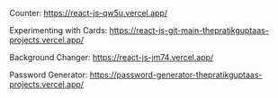 Counter:
https://react-js-qw5u.vercel.app/

Experimenting with Cards:
https://react-js-git-main-thepratikguptaas-projects.vercel.app/

Background Changer:
https://react-js-jm74.vercel.app/

Password Generator:
https://password-generator-thepratikguptaas-projects.vercel.app/
